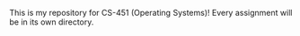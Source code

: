 This is my repository for CS-451 (Operating Systems)! Every assignment will be in its own directory.
